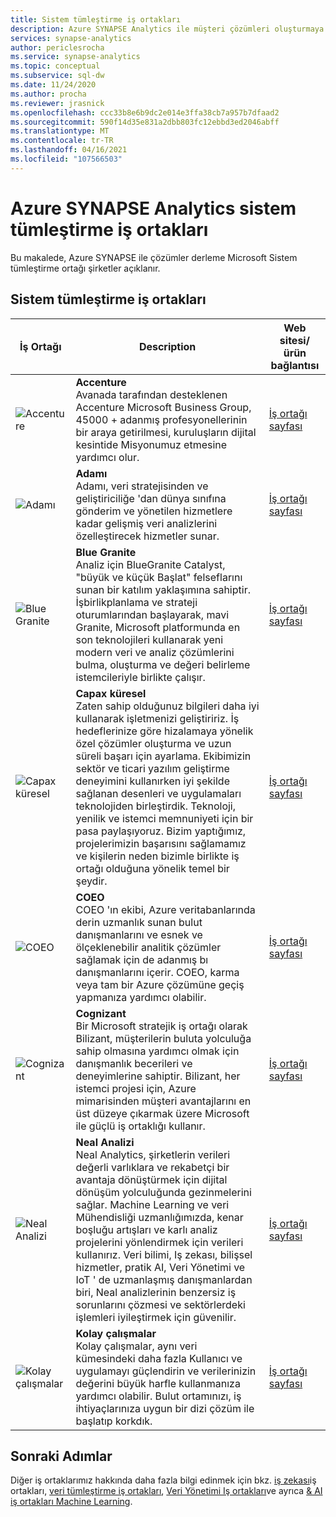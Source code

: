 ```yaml
---
title: Sistem tümleştirme iş ortakları
description: Azure SYNAPSE Analytics ile müşteri çözümleri oluşturmaya yönelik sektör sistem tümleştiricileri listesi
services: synapse-analytics
author: periclesrocha
ms.service: synapse-analytics
ms.topic: conceptual
ms.subservice: sql-dw
ms.date: 11/24/2020
ms.author: procha
ms.reviewer: jrasnick
ms.openlocfilehash: ccc33b8e6b9dc2e014e3ffa38cb7a957b7dfaad2
ms.sourcegitcommit: 590f14d35e831a2dbb803fc12ebbd3ed2046abff
ms.translationtype: MT
ms.contentlocale: tr-TR
ms.lasthandoff: 04/16/2021
ms.locfileid: "107566503"
---
```

# <a name="azure-synapse-analytics-system-integration-partners"></a>Azure SYNAPSE Analytics sistem tümleştirme iş ortakları

Bu makalede, Azure SYNAPSE ile çözümler derleme Microsoft Sistem tümleştirme ortağı şirketler açıklanır.

## <a name="system-integration-partners"></a>Sistem tümleştirme iş ortakları
| İş Ortağı | Description | Web sitesi/ürün bağlantısı |
| ------- | ----------- | -------------------- |
| ![Accenture](./media/sql-data-warehouse-partner-public-preview/accenture-logo.png) |**Accenture**<br>Avanada tarafından desteklenen Accenture Microsoft Business Group, 45000 + adanmış profesyonellerinin bir araya getirilmesi, kuruluşların dijital kesintide Misyonumuz etmesine yardımcı olur.|[İş ortağı sayfası](https://www.accenture.com/us-en/services/microsoft-index)<br>|
| ![Adamı](./media/sql-data-warehouse-partner-public-preview/adatis-logo.png) |**Adamı**<br>Adamı, veri stratejisinden ve geliştiriciliğe 'dan dünya sınıfına gönderim ve yönetilen hizmetlere kadar gelişmiş veri analizlerini özelleştirecek hizmetler sunar. |[İş ortağı sayfası](https://adatis.co.uk/)<br> |
| ![Blue Granite](./media/sql-data-warehouse-partner-public-preview/blue-granite-logo.png) |**Blue Granite**<br>Analiz için BlueGranite Catalyst, "büyük ve küçük Başlat" felseflarını sunan bir katılım yaklaşımına sahiptir. İşbirlikplanlama ve strateji oturumlarından başlayarak, mavi Granite, Microsoft platformunda en son teknolojileri kullanarak yeni modern veri ve analiz çözümlerini bulma, oluşturma ve değeri belirleme istemcileriyle birlikte çalışır.|[İş ortağı sayfası](https://www.blue-granite.com/)<br>|
| ![Capax küresel](./media/sql-data-warehouse-partner-public-preview/capax-global-logo.png) |**Capax küresel**<br>Zaten sahip olduğunuz bilgileri daha iyi kullanarak işletmenizi geliştiririz. İş hedeflerinize göre hizalamaya yönelik özel çözümler oluşturma ve uzun süreli başarı için ayarlama. Ekibimizin sektör ve ticari yazılım geliştirme deneyimini kullanırken iyi şekilde sağlanan desenleri ve uygulamaları teknolojiden birleştirdik. Teknoloji, yenilik ve istemci memnuniyeti için bir pasa paylaşıyoruz. Bizim yaptığımız, projelerimizin başarısını sağlamamız ve kişilerin neden bizimle birlikte iş ortağı olduğuna yönelik temel bir şeydir.|[İş ortağı sayfası](https://www.capaxglobal.com/)<br>|
| ![COEO](./media/sql-data-warehouse-partner-public-preview/coeo-logo.png) |**COEO**<br>COEO 'ın ekibi, Azure veritabanlarında derin uzmanlık sunan bulut danışmanlarını ve esnek ve ölçeklenebilir analitik çözümler sağlamak için de adanmış bı danışmanlarını içerir. COEO, karma veya tam bir Azure çözümüne geçiş yapmanıza yardımcı olabilir.|[İş ortağı sayfası](https://www.coeo.com/solution/technology/microsoft-azure/)<br>|
| ![Cognizant](./media/sql-data-warehouse-partner-public-preview/cognizant-logo.png) |**Cognizant**<br>Bir Microsoft stratejik iş ortağı olarak Bilizant, müşterilerin buluta yolculuğa sahip olmasına yardımcı olmak için danışmanlık becerileri ve deneyimlerine sahiptir. Bilizant, her istemci projesi için, Azure mimarisinden müşteri avantajlarını en üst düzeye çıkarmak üzere Microsoft ile güçlü iş ortaklığı kullanır.|[İş ortağı sayfası](https://www.cognizant.com/partners/microsoftazure)<br>|
| ![Neal Analizi](./media/sql-data-warehouse-partner-public-preview/neal-analytics-logo.png) |**Neal Analizi**<br>Neal Analytics, şirketlerin verileri değerli varlıklara ve rekabetçi bir avantaja dönüştürmek için dijital dönüşüm yolculuğunda gezinmelerini sağlar. Machine Learning ve veri Mühendisliği uzmanlığımızda, kenar boşluğu artışları ve karlı analiz projelerini yönlendirmek için verileri kullanırız. Veri bilimi, Iş zekası, bilişsel hizmetler, pratik AI, Veri Yönetimi ve IoT ' de uzmanlaşmış danışmanlardan biri, Neal analizlerinin benzersiz iş sorunlarını çözmesi ve sektörlerdeki işlemleri iyileştirmek için güvenilir.|[İş ortağı sayfası](https://nealanalytics.com/)<br>|
| ![Kolay çalışmalar](./media/sql-data-warehouse-partner-public-preview/pragmatic-works-logo.png) |**Kolay çalışmalar**<br>Kolay çalışmalar, aynı veri kümesindeki daha fazla Kullanıcı ve uygulamayı güçlendirin ve verilerinizin değerini büyük harfle kullanmanıza yardımcı olabilir. Bulut ortamınızı, iş ihtiyaçlarınıza uygun bir dizi çözüm ile başlatıp korkdık.|[İş ortağı sayfası](https://www.pragmaticworks.com/)<br>|

## <a name="next-steps"></a>Sonraki Adımlar
Diğer iş ortaklarımız hakkında daha fazla bilgi edinmek için bkz. [iş zekası](sql-data-warehouse-partner-business-intelligence.md)iş ortakları, [veri tümleştirme iş ortakları](sql-data-warehouse-partner-data-integration.md), [Veri Yönetimi Iş ortakları](sql-data-warehouse-partner-data-management.md)ve ayrıca [& AI iş ortakları Machine Learning](sql-data-warehouse-partner-machine-learning-ai.md).

